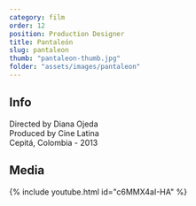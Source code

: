 ```yaml
---
category: film
order: 12
position: Production Designer
title: Pantaleón
slug: pantaleon
thumb: "pantaleon-thumb.jpg"
folder: "assets/images/pantaleon"
---
```


## Info
Directed by Diana Ojeda  
Produced by Cine Latina  
Cepitá, Colombia - 2013

## Media
{% include youtube.html id="c6MMX4aI-HA" %}
